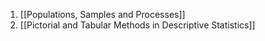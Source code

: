 1. [[Populations, Samples and Processes]]
2. [[Pictorial and Tabular Methods in Descriptive Statistics]]